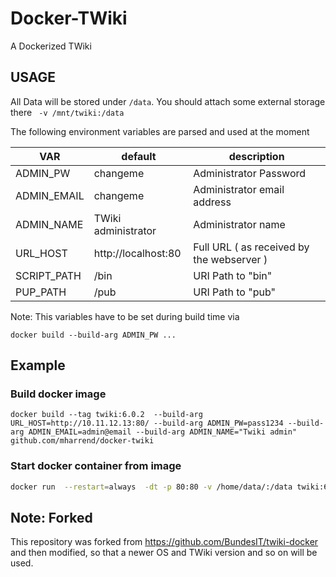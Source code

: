 # Docker-TWiki
A Dockerized TWiki

## USAGE
All Data will be stored under `/data`. You should attach some
external storage there ` -v /mnt/twiki:/data`

The following environment variables are parsed and used at the moment

|   VAR         |    default            | description            |
|---------------|-----------------------|------------------------|
| ADMIN\_PW     | changeme              | Administrator Password |
| ADMIN\_EMAIL  | changeme              | Administrator email address |
| ADMIN\_NAME   | TWiki administrator   | Administrator name |
| URL\_HOST     | http://localhost:80   | Full URL ( as received by the webserver ) |
| SCRIPT\_PATH  | /bin                  | URI Path to "bin"      |
| PUP\_PATH     | /pub                  | URI Path to "pub"      |
Note: This variables have to be set during build time via 
```
docker build --build-arg ADMIN_PW ...
```


## Example

### Build docker image
```
docker build --tag twiki:6.0.2  --build-arg URL_HOST=http://10.11.12.13:80/ --build-arg ADMIN_PW=pass1234 --build-arg ADMIN_EMAIL=admin@email --build-arg ADMIN_NAME="Twiki admin" github.com/mharrend/docker-twiki
```

### Start docker container from image
```bash
docker run  --restart=always  -dt -p 80:80 -v /home/data/:/data twiki:6.0.2
```

## Note: Forked
This repository was forked from https://github.com/BundesIT/twiki-docker and then modified, so that a newer OS and TWiki version and so on will be used.
